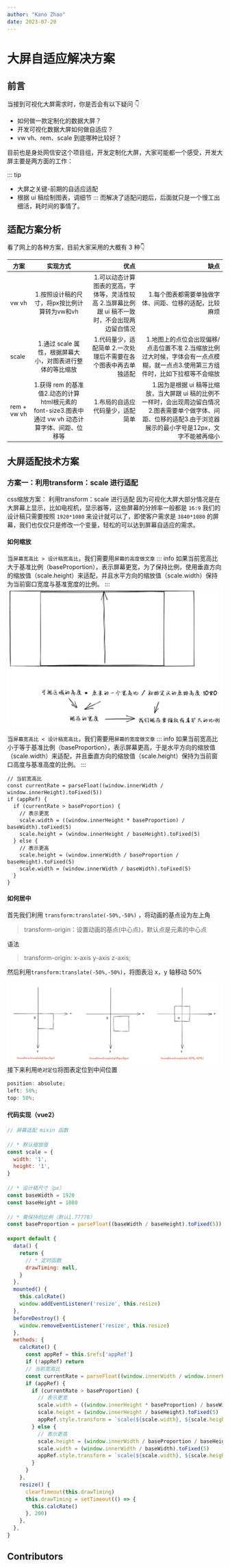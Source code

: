 ```yaml
---
author: "Kano Zhao"
date: 2023-07-20
---
```

# 大屏自适应解决方案

<PageInfo/>

## 前言

当接到可视化大屏需求时，你是否会有以下疑问 👇

- 如何做一款定制化的数据大屏？
- 开发可视化数据大屏如何做自适应？
- vw vh、rem、scale 到底哪种比较好？

目前也是身处网信安这个项目组，开发定制化大屏，大家可能都一个感受，开发大屏主要是两方面的工作：

::: tip

- 大屏之关键-前期的自适应适配
- 根据 ui 稿绘制图表，调细节 
::: 
而解决了适配问题后，后面就只是一个慢工出细活，耗时间的事情了。

## 适配方案分析

看了网上的各种方案，目前大家采用的大概有 3 种👇

| 方案        |      实现方式      |  优点 |  缺点 |
| ------------- | :-----------: | ----: |----: |
| vw vh | 1.按照设计稿的尺寸，将px按比例计算转为vw和vh | 1.可以动态计算图表的宽高，字体等，灵活性较高 2.当屏幕比例跟 ui 稿不一致时，不会出现两边留白情况 | 1.每个图表都需要单独做字体、间距、位移的适配，比较麻烦 |
| scale | 1.通过 scale 属性，根据屏幕大小，对图表进行整体的等比缩放 | 1.代码量少，适配简单 2.一次处理后不需要在各个图表中再去单独适配 | 1.地图上的点位会出现偏移/点击位置不准 2.当缩放比例过大时候，字体会有一点点模糊，就一点点3.使用第三方组件时，比如下拉框等不会缩放 |
| rem + vw vh | 1.获得 rem 的基准值2.动态的计算html根元素的font-size3.图表中通过 vw vh 动态计算字体、间距、位移等 | 1.布局的自适应代码量少，适配简单 |1.因为是根据 ui 稿等比缩放，当大屏跟 ui 稿的比例不一样时，会出现周边留白情况2.图表需要单个做字体、间距、位移的适配3.由于浏览器展示的最小字号是12px，文字不能被再缩小|

## 大屏适配技术方案

### 方案一：利用transform：scale 进行适配

css缩放方案： 利用transform：scale 进行适配
因为可视化大屏大部分情况是在大屏幕上显示，比如电视机，显示器等，这些屏幕的分辨率一般都是 ```16:9``` 我们的设计稿只需要按照 ```1920*1080``` 来设计就可以了，即使客户需求是 ```3840*1080``` 的屏幕，我们也仅仅只是修改一个变量，轻松的可以达到屏幕自适应的需求。

#### 如何缩放
当```屏幕宽高比 > 设计稿宽高比```，我们需要用```屏幕的高度做文章```
::: info
如果当前宽高比大于基准比例（baseProportion），表示屏幕更宽，为了保持比例，使用垂直方向的缩放值（scale.height）来适配，并且水平方向的缩放值（scale.width）保持为当前窗口宽度与基准宽度的比例。
:::
![屏幕宽高比](./images/screen/屏幕宽高比.png)

当```屏幕宽高比 < 设计稿宽高比```，我们需要用```屏幕的宽度做文章```
::: info
如果当前宽高比小于等于基准比例（baseProportion），表示屏幕更高，于是水平方向的缩放值（scale.width）来适配，并且垂直方向的缩放值（scale.height）保持为当前窗口高度与基准高度的比例。
:::

```js{6}
// 当前宽高比
const currentRate = parseFloat((window.innerWidth / window.innerHeight).toFixed(5))
if (appRef) {
  if (currentRate > baseProportion) {
    // 表示更宽
    scale.width = ((window.innerHeight * baseProportion) / baseWidth).toFixed(5)
    scale.height = (window.innerHeight / baseHeight).toFixed(5)
  } else {
    // 表示更高
    scale.height = (window.innerWidth / baseProportion / baseHeight).toFixed(5)
    scale.width = (window.innerWidth / baseWidth).toFixed(5)
  }
}
```

#### 如何居中
首先我们利用 ```transform:translate(-50%,-50%)``` ，将动画的基点设为左上角
> transform-origin：设置动画的基点(中心点)，默认点是元素的中心点

语法
> transform-origin: x-axis y-axis z-axis;

然后利用```transform:translate(-50%,-50%)```，将图表沿 x，y 轴移动 50%

![如何居中](./images/screen/如何居中.png)
接下来利用```绝对定位```将图表定位到中间位置
```js
position: absolute;
left: 50%;
top: 50%;
```

#### 代码实现（vue2）
```js
// 屏幕适配 mixin 函数

// * 默认缩放值
const scale = {
  width: '1',
  height: '1',
}

// * 设计稿尺寸（px）
const baseWidth = 1920
const baseHeight = 1080

// * 需保持的比例（默认1.77778）
const baseProportion = parseFloat((baseWidth / baseHeight).toFixed(5))

export default {
  data() {
    return {
      // * 定时函数
      drawTiming: null,
    }
  },
  mounted() {
    this.calcRate()
    window.addEventListener('resize', this.resize)
  },
  beforeDestroy() {
    window.removeEventListener('resize', this.resize)
  },
  methods: {
    calcRate() {
      const appRef = this.$refs['appRef']
      if (!appRef) return
      // 当前宽高比
      const currentRate = parseFloat((window.innerWidth / window.innerHeight).toFixed(5))
      if (appRef) {
        if (currentRate > baseProportion) {
          // 表示更宽
          scale.width = ((window.innerHeight * baseProportion) / baseWidth).toFixed(5)
          scale.height = (window.innerHeight / baseHeight).toFixed(5)
          appRef.style.transform = `scale(${scale.width}, ${scale.height}) translate(-50%, -50%)`
        } else {
          // 表示更高
          scale.height = (window.innerWidth / baseProportion / baseHeight).toFixed(5)
          scale.width = (window.innerWidth / baseWidth).toFixed(5)
          appRef.style.transform = `scale(${scale.width}, ${scale.height}) translate(-50%, -50%)`
        }
      }
    },
    resize() {
      clearTimeout(this.drawTiming)
      this.drawTiming = setTimeout(() => {
        this.calcRate()
      }, 200)
    },
  },
}

```

## Contributors

<Contributors/>

<CopyRight/>